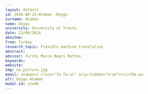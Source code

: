 ```yaml
---
layout: default 
id: 2016-08-23-Ataman -Duygu
surname: Ataman 
name: Duygu
university: University of Trento
date: 23/08/2016
aboutme: 
from: Turkey
research_topic: Flexible machine translation
abstract: 
advisor: Turchi Marco Negri Matteo
keywords: 
website: 
img: no_picture.jpg
email: ataman<i class="fa fa-at" aria-hidden="true"></i>fbk.eu
alt: Duygu Ataman 
modal-id: stud8
---
```

